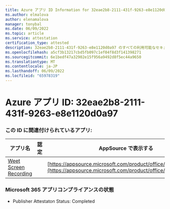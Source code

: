 ```yaml
---
title: Azure アプリ ID Information for 32eae2b8-2111-431f-9263-e8e1120d0a97
ms.author: elmalova
author: elenamalova
manager: tonybal
ms.date: 06/09/2022
ms.topic: article
ms.service: attestation
certification_type: attested
description: 32eae2b8-2111-431f-9263-e8e1120d0a97 のすべての利用可能なセキュリティとコンプライアンス情報。
ms.openlocfilehash: a5cf3b13217cbd5fb097c1ef04f8d3f141398271
ms.sourcegitcommit: 6e1bedf47a32902e15f956a9492d8f5ec44a9650
ms.translationtype: MT
ms.contentlocale: ja-JP
ms.lasthandoff: 06/09/2022
ms.locfileid: "65978319"
---
```

# <a name="azure-app-id-32eae2b8-2111-431f-9263-e8e1120d0a97"></a>Azure アプリ ID: 32eae2b8-2111-431f-9263-e8e1120d0a97


### <a name="apps-associated-with-this-id"></a>この ID に関連付けられているアプリ:
| **アプリ名** | **認定** | **AppSource で表示する** |
|--------------|---------------|-----------------------|
| [Weet Screen Recording](../forward/WA200003284.md) |  | [https://appsource.microsoft.com/product/office/WA200003284](https://appsource.microsoft.com/product/office/WA200003284) |

### <a name="microsoft-365-app-compliance-status"></a>Microsoft 365 アプリコンプライアンスの状態
- Publisher Attestaton Status: Completed
